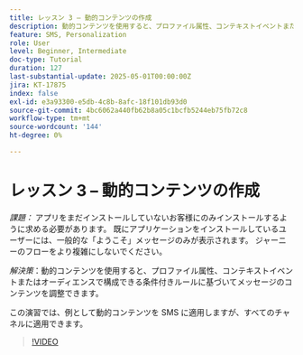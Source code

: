 ```yaml
---
title: レッスン 3 – 動的コンテンツの作成
description: 動的コンテンツを使用すると、プロファイル属性、コンテキストイベントまたはオーディエンスで構成できる条件付きルールに基づいてメッセージのコンテンツを調整できます。 この演習では、SMS に動的コンテンツを適用します。
feature: SMS, Personalization
role: User
level: Beginner, Intermediate
doc-type: Tutorial
duration: 127
last-substantial-update: 2025-05-01T00:00:00Z
jira: KT-17875
index: false
exl-id: e3a93300-e5db-4c8b-8afc-18f101db93d0
source-git-commit: 4bc6062a440fb62b8a05c1bcfb5244eb75fb72c8
workflow-type: tm+mt
source-wordcount: '144'
ht-degree: 0%

---
```


# レッスン 3 – 動的コンテンツの作成

*課題：* アプリをまだインストールしていないお客様にのみインストールするように求める必要があります。 既にアプリケーションをインストールしているユーザーには、一般的な「ようこそ」メッセージのみが表示されます。 ジャーニーのフローをより複雑にしないでください。 

*解決策*：動的コンテンツを使用すると、プロファイル属性、コンテキストイベントまたはオーディエンスで構成できる条件付きルールに基づいてメッセージのコンテンツを調整できます。 

この演習では、例として動的コンテンツを SMS に適用しますが、すべてのチャネルに適用できます。

>[!VIDEO](https://video.tv.adobe.com/v/3457913/?learn=on&enablevpops)
